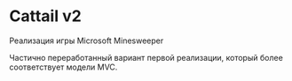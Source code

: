 # Cattail v2
Реализация игры Microsoft Minesweeper

Частично переработанный вариант первой реализации, который более соответствует модели MVC.  
